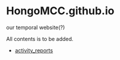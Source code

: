 # HongoMCC.github.io
our temporal website(?)

All contents is to be added.

- [activity_reports](activity_reports)
